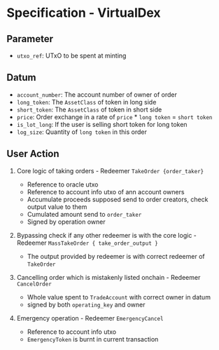 # Specification - VirtualDex

## Parameter

- `utxo_ref`: UTxO to be spent at minting

## Datum

- `account_number`: The account number of owner of order
- `long_token`: The `AssetClass` of token in long side
- `short_token`: The `AssetClass` of token in short side
- `price`: Order exchange in a rate of `price` \* `long token` = `short token`
- `is_lot_long`: If the user is selling short token for long token
- `log_size`: Quantity of `long token` in this order

## User Action

1. Core logic of taking orders - Redeemer `TakeOrder {order_taker}`

   - Reference to oracle utxo
   - Reference to account info utxo of ann account owners
   - Accumulate proceeds supposed send to order creators, check output value to them
   - Cumulated amount send to `order_taker`
   - Signed by operation owner

2. Bypassing check if any other redeemer is with the core logic - Redeemer `MassTakeOrder { take_order_output }`

   - The output provided by redeemer is with correct redeemer of `TakeOrder`

3. Cancelling order which is mistakenly listed onchain - Redeemer `CancelOrder`

   - Whole value spent to `TradeAccount` with correct owner in datum
   - signed by both `operating_key` and owner

4. Emergency operation - Redeemer `EmergencyCancel`

   - Reference to account info utxo
   - `EmergencyToken` is burnt in current transaction
